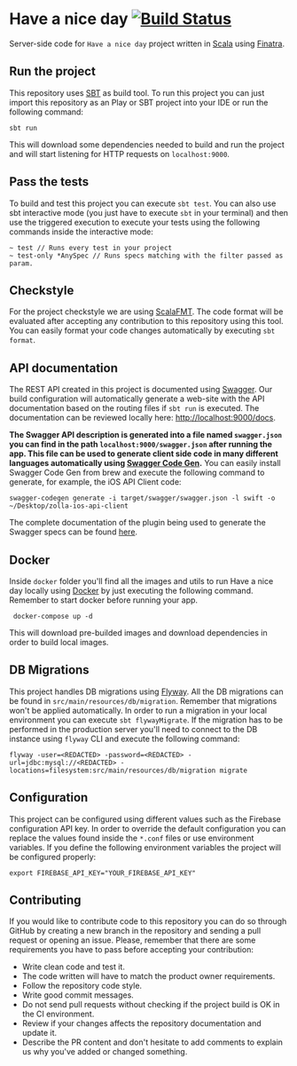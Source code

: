 # Have a nice day [![Build Status](https://travis-ci.org/pedrovgs/HaveANiceDay.svg?branch=master)](https://travis-ci.org/pedrovgs/HaveANiceDay)

Server-side code for ``Have a nice day`` project written in [Scala](https://scala-lang.org) using [Finatra](https://twitter.github.io/finatra/).

## Run the project

This repository uses [SBT](http://www.scala-sbt.org/) as build tool. To run this project you can just import this repository as an Play or SBT project into your IDE or run the following command:

```
sbt run
```

This will download some dependencies needed to build and run the project and will start listening for HTTP requests on ``localhost:9000``.

## Pass the tests

To build and test this project you can execute ``sbt test``. You can also use sbt interactive mode (you just have to execute ``sbt`` in your terminal) and then use the triggered execution to execute your tests using the following commands inside the interactive mode:

```
~ test // Runs every test in your project
~ test-only *AnySpec // Runs specs matching with the filter passed as param.
```

## Checkstyle

For the project checkstyle we are using [ScalaFMT](http://scalameta.org/scalafmt/). The code format will be evaluated after accepting any contribution to this repository using this tool. You can easily format your code changes automatically by executing ``sbt format``.

## API documentation

The REST API created in this project is documented using [Swagger](https://swagger.io/). Our build configuration will automatically generate a web-site with the API documentation based on the routing files if ``sbt run`` is executed. The documentation can be reviewed locally here: [http://localhost:9000/docs](http://localhost:9000/docs).
   
**The Swagger API description is generated into a file named ``swagger.json`` you can find in the path ``localhost:9000/swagger.json`` after running the app. This file can be used to generate client side code in many different languages automatically using [Swagger Code Gen](https://github.com/swagger-api/swagger-codegen).** You can easily install Swagger Code Gen from brew and execute the following command to generate, for example, the iOS API Client code:
   
```
swagger-codegen generate -i target/swagger/swagger.json -l swift -o ~/Desktop/zolla-ios-api-client
```

The complete documentation of the plugin being used to generate the Swagger specs can be found [here](https://github.com/jakehschwartz/finatra-swagger). 

## Docker

Inside ``docker`` folder you'll find all the images and utils to run Have a nice day locally using [Docker](https://docker.com) by just executing the following command. Remember to start docker before running your app.

```
 docker-compose up -d
```

This will download pre-builded images and download dependencies in order to build local images.

## DB Migrations

This project handles DB migrations using [Flyway](https://flywaydb.org). All the DB migrations can be found in ``src/main/resources/db/migration``. Remember that migrations won't be applied automatically. In order to run a migration in your local environment you can execute ``sbt flywayMigrate``. If the migration has to be performed in the production server you'll need to connect to the DB instance using ``flyway`` CLI and execute the following command:

```
flyway -user=<REDACTED> -password=<REDACTED> -url=jdbc:mysql://<REDACTED> -locations=filesystem:src/main/resources/db/migration migrate
```

## Configuration

This project can be configured using different values such as the Firebase configuration API key. In order to override the default configuration you can replace the values found inside the ``*.conf`` files or use environment variables. If you define the following environment variables the project will be configured properly:

```
export FIREBASE_API_KEY="YOUR_FIREBASE_API_KEY"
``` 

## Contributing

If you would like to contribute code to this repository you can do so through GitHub by creating a new branch in the repository and sending a pull request or opening an issue. Please, remember that there are some requirements you have to pass before accepting your contribution:

* Write clean code and test it.
* The code written will have to match the product owner requirements.
* Follow the repository code style.
* Write good commit messages.
* Do not send pull requests without checking if the project build is OK in the CI environment.
* Review if your changes affects the repository documentation and update it.
* Describe the PR content and don't hesitate to add comments to explain us why you've added or changed something.

